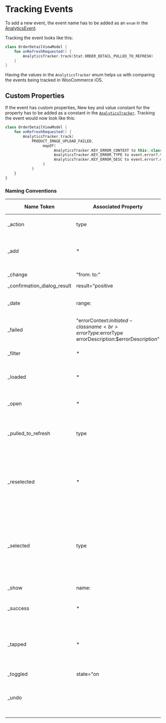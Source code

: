 # Tracking Events

To add a new event, the event name has to be added as an `enum` in the [AnalyticsEvent](../WooCommerce/src/main/kotlin/com/woocommerce/android/analytics/AnalyticsEvent.kt).

Tracking the event looks like this:

```kotlin
class OrderDetailViewModel {
    fun onRefreshRequested() {
        AnalyticsTracker.track(Stat.ORDER_DETAIL_PULLED_TO_REFRESH)
    }
}
```

Having the values in the `AnalyticsTracker` enum helps us with comparing the events being tracked in WooCommerce iOS.

## Custom Properties

If the event has custom properties, New key and value constant for the property has to be added as a constant in the [`AnalyticsTracker`](../WooCommerce/src/main/kotlin/com/woocommerce/android/analytics/AnalyticsTracker.kt). Tracking the event would now look like this:

```kotlin
class OrderDetailViewModel {
    fun onRefreshRequested() {
        AnalyticsTracker.track(
            PRODUCT_IMAGE_UPLOAD_FAILED,
                 mapOf(
                      AnalyticsTracker.KEY_ERROR_CONTEXT to this::class.java.simpleName,
                      AnalyticsTracker.KEY_ERROR_TYPE to event.error?.type?.toString(),
                      AnalyticsTracker.KEY_ERROR_DESC to event.error?.message
                 )
            )
    }
}
```

### Naming Conventions
| Name Token | Associated Property                                                                              | Event Type | Description |
| --- |--------------------------------------------------------------------------------------------------| --- | --- |
| _action | type                                                                                             | Action | When there are multiple actions |
| _add | *                                                                                                | Action | User request to add something new such as an order note |
| _change | "from: to:"                                                                                      | Action | When a value changes |
| _confirmation_dialog_result | result="positive                                                                                 |negative" | View | Result of a confirmation dialog |
| _date | range:                                                                                           | Action | For a date range switcher in a graph or list |
| _failed | "errorContext:$initiated-classname<br>errorType:$errorType<br>errorDescription:$errorDescription" | Data | Errors for user initiated requests |
| _filter | *                                                                                                | Action | A list has been filtered or searched |
| _loaded | *                                                                                                | Data | The data to populate a view has loaded |
| _open | *                                                                                                | Action | An item from a list was opened by the user |
| _pulled_to_refresh | type                                                                                             | View | User gesture to do a manual refresh of the view |
| _reselected | *                                                                                                | View | The user reselected a bottom bar, tab, or dropdown/list option, option. Typically preceded by _tab_ or _bar_ |
| _selected | type                                                                                             | View | The user selected a bottom bar, tab, or dropdown/list option, option, Typically preceded by _tab_ or _bar_ |
| _show | name:                                                                                            | Action | Tracks views shown to the user |
| _success | *                                                                                                | Data | A successful user initiated request |
| _tapped | *                                                                                                | View | The user clicked on a clickable view, typically preceeded by _button_, _link_, _menu |
| _toggled | state="on                                                                                        |off" | View | User toggled an option |
| _undo |                                                                                                  | Action | The user chose to undo a previous action or change |
